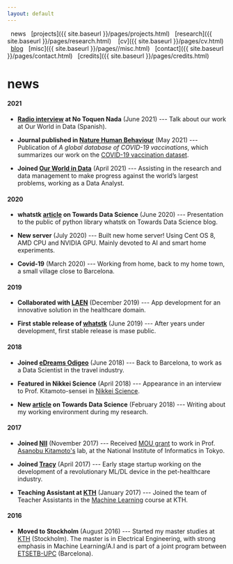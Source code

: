 ```yaml
---
layout: default
---
```

<a href="{{ site.baseurl }}/index.html" class="back2"><i class="fa fa-home" aria-hidden="true"></i></a> &nbsp; 
news &nbsp; [projects]({{ site.baseurl }}/pages/projects.html) &nbsp; [research]({{ site.baseurl }}/pages/research.html) &nbsp;&nbsp;
[cv]({{ site.baseurl }}/pages/cv.html) &nbsp; [blog](https://medium.com/@lucasrg) &nbsp; [misc]({{ site.baseurl }}/pages//misc.html) &nbsp;
[contact]({{ site.baseurl }}/pages/contact.html) &nbsp; [credits]({{ site.baseurl }}/pages/credits.html)<br/>

# news



#### 2021
* **[Radio interview](https://delsol.uy/notoquennada/entrevistas/entrevista-a-our-world-in-data-impacto-covid-comparaciones-y-limitaciones) at No Toquen Nada** (June 2021) ---
  Talk about our work at Our World in Data (Spanish).
  
* **Journal published in [Nature Human Behaviour](https://www.nature.com/articles/s41562-021-01122-8)** (May 2021) ---
  Publication of _A global database of COVID-19 vaccinations_, which summarizes our work on the [COVID-19 vaccination dataset](https://github.com/owid/covid-19-data/tree/master/scripts/scripts/vaccinations).

* **Joined [Our World in Data](https://ourworldindata.org)** (April 2021) --- Assisting in the
  research and data management to make progress against the world’s largest problems, working as a Data Analyst.

#### 2020
* **whatstk [article](https://towardsdatascience.com/analyzing-whatsapp-chats-with-python-20d62ce7fe2d) on
Towards Data Science** (June 2020) --- Presentation to the public of python library whatstk on Towards Data Science blog.

* **New server** (July 2020) --- Built new home server! Using Cent OS 8, AMD CPU and NVIDIA GPU. Mainly devoted to AI and
smart home experiments.

* **Covid-19** (March 2020) --- Working from home, back to my home town, a small village close to Barcelona.

#### 2019
* **Collaborated with [LAEN](https://www.linkedin.com/company/laen/)** (December 2019) --- App development for an
  innovative solution in the healthcare domain.

* **First stable release of [whatstk](https://whatstk.lcsrg.me/)** (June 2019) ---  After years under development, first
  stable release is mase public.

#### 2018
* **Joined [eDreams Odigeo](https://www.edreamsodigeo.com/)** (June 2018) --- Back to Barcelona, to work as a Data
  Scientist in the travel industry.

<!-- * **Featured in Youth Studio** (March 2018) --- Interview about "Veganism" by Youth Studio, Tokyo. -->

* **Featured in Nikkei Science** (April 2018) --- Appearance in an interview to Prof. Kitamoto-sensei in [Nikkei Science](http://www.nikkei-science.com/201804_014.html).

* **New [article](https://towardsdatascience.com/using-jupyter-notebook-running-on-a-remote-docker-container-via-ssh-ea2c3ebb9055) on Towards Data Science** (February 2018) --- Writing about my working environment during my research.

#### 2017
* **Joined [NII](http://www.nii.ac.jp/en/)** (November 2017) --- Received [MOU grant](https://www.nii.ac.jp/en/about/international/mouresearch/) to work in Prof. [Asanobu Kitamoto's](http://agora.ex.nii.ac.jp/~kitamoto/index.html.en) lab, at the National Institute of Informatics in Tokyo.

* **Joined [Tracy](https://www.linkedin.com/company/tracy/)** (April 2017) --- Early stage startup working on the
  development of a revolutionary ML/DL device in the pet-healthcare industry.

* **Teaching Assistant at [KTH](http://kth.se)** (January 2017) --- Joined the team of Teacher Assistants in the [Machine Learning](https://www.kth.se/student/kurser/kurs/DD2421?l=en) course at KTH.
<!-- Actual course was: https://www.kth.se/student/kurser/kurs/DD2431-->

#### 2016
* **Moved to Stockholm** (August 2016) --- Started my master studies at [KTH](http://kth.se) (Stockholm). The master is in
Electrical Engineering, with strong emphasis in Machine Learning/A.I and is part of a joint program between [ETSETB-UPC](http://etsetb.upc.edu/ca) (Barcelona).
